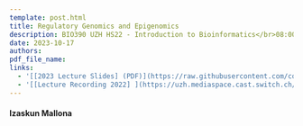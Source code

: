 ```yaml
---
template: post.html
title: Regulatory Genomics and Epigenomics
description: BIO390 UZH HS22 - Introduction to Bioinformatics</br>08:00-09:45 @ UZH Irchel Y03-G-85
date: 2023-10-17
authors:
pdf_file_name: 
links:
  - '[[2023 Lecture Slides] (PDF)](https://raw.githubusercontent.com/compbiozurich/UZH-BIO390/main/course-material/2023-10-17___Izaskun-Mallona__Regulatory_Genomics_Epigenomics__UZH-BIO390-HS23-lecture-05.pdf)'
  - '[[Lecture Recording 2022] ](https://uzh.mediaspace.cast.switch.ch/media/Introduction%20to%20Bioinformatics%20-%20Lecture%2005%3A%20Regulatory%20Genomics%20and%20Epigenomics/0_tgtkdcva)'
---
```


#### Izaskun Mallona


<!--more-->
